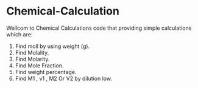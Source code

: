 # Chemical-Calculation
Wellcom to Chemical Calculations code that providing simple calculations which are: 
1. Find moll by using weight (g).  
2. Find Molality.
3. Find Molarity.
4. Find Mole Fraction.
5. Find weight percentage.
6. Find M1 , v1 , M2 Or V2 by dilution low.
